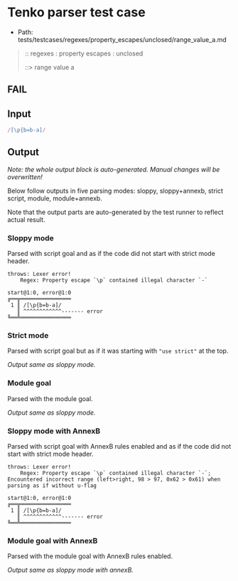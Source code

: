 # Tenko parser test case

- Path: tests/testcases/regexes/property_escapes/unclosed/range_value_a.md

> :: regexes : property escapes : unclosed
>
> ::> range value a
## FAIL

## Input

`````js
/[\p{b=b-a]/
`````

## Output

_Note: the whole output block is auto-generated. Manual changes will be overwritten!_

Below follow outputs in five parsing modes: sloppy, sloppy+annexb, strict script, module, module+annexb.

Note that the output parts are auto-generated by the test runner to reflect actual result.

### Sloppy mode

Parsed with script goal and as if the code did not start with strict mode header.

`````
throws: Lexer error!
    Regex: Property escape `\p` contained illegal character `-`

start@1:0, error@1:0
╔══╦════════════════
 1 ║ /[\p{b=b-a]/
   ║ ^^^^^^^^^^^^------- error
╚══╩════════════════

`````

### Strict mode

Parsed with script goal but as if it was starting with `"use strict"` at the top.

_Output same as sloppy mode._

### Module goal

Parsed with the module goal.

_Output same as sloppy mode._

### Sloppy mode with AnnexB

Parsed with script goal with AnnexB rules enabled and as if the code did not start with strict mode header.

`````
throws: Lexer error!
    Regex: Property escape `\p` contained illegal character `-`; Encountered incorrect range (left>right, 98 > 97, 0x62 > 0x61) when parsing as if without u-flag

start@1:0, error@1:0
╔══╦════════════════
 1 ║ /[\p{b=b-a]/
   ║ ^^^^^^^^^^^^------- error
╚══╩════════════════

`````

### Module goal with AnnexB

Parsed with the module goal with AnnexB rules enabled.

_Output same as sloppy mode with annexB._
